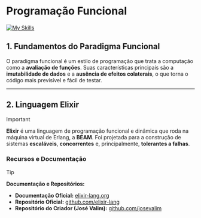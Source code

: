 # Programação Funcional

[![My Skills](https://skillicons.dev/icons?i=elixir&theme=light)](https://skillicons.dev)

## 1. Fundamentos do Paradigma Funcional

O paradigma funcional é um estilo de programação que trata a computação como a **avaliação de funções**. Suas características principais são a **imutabilidade de dados** e a **ausência de efeitos colaterais**, o que torna o código mais previsível e fácil de testar.

---

## 2. Linguagem Elixir

> [!IMPORTANT]
> **Elixir** é uma linguagem de programação funcional e dinâmica que roda na máquina virtual de Erlang, a **BEAM**. Foi projetada para a construção de sistemas **escaláveis**, **concorrentes** e, principalmente, **tolerantes a falhas**.

### Recursos e Documentação

> [!TIP]
> **Documentação e Repositórios:**
>
> * **Documentação Oficial:** [elixir-lang.org](https://elixir-lang.org/)
> * **Repositório Oficial:** [github.com/elixir-lang](https://github.com/elixir-lang)
> * **Repositório do Criador (José Valim):** [github.com/josevalim](https://github.com/josevalim)